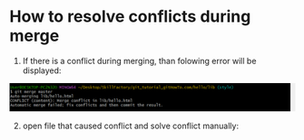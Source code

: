 # How to resolve conflicts during merge

1. If there is a conflict during merging, than folowing error will be displayed:

![](../assets/merging_conflict.PNG)

2. open file that caused conflict and solve conflict manually:


